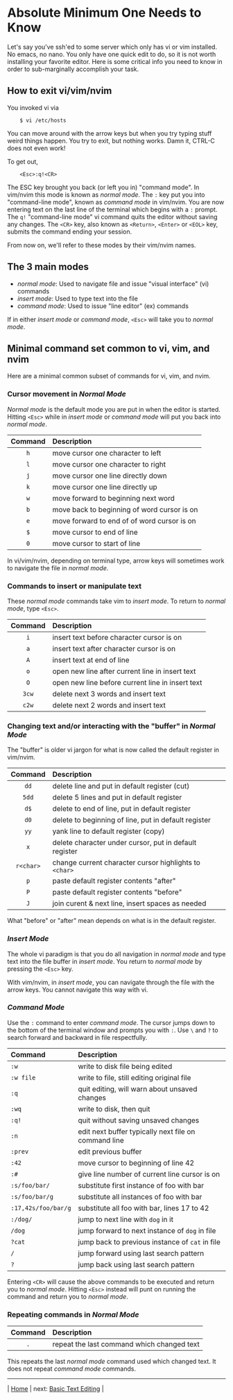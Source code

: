 # Absolute Minimum One Needs to Know

Let's say you've ssh'ed to some server which only has
vi or vim installed.  No emacs, no nano.  You only have
one quick edit to do, so it is not worth installing your
favorite editor.  Here is some critical info you need to
know in order to sub-marginally accomplish your task.

## How to exit vi/vim/nvim

You invoked vi via

```
    $ vi /etc/hosts
```

You can move around with the arrow keys but when you try typing
stuff weird things happen.  You try to exit, but nothing works.
Damn it, CTRL-C does not even work!

To get out,

```
    <Esc>:q!<CR>
```

The ESC key brought you back (or left you in) "command mode".
In vim/nvim this mode is known as *normal mode*.  The `:` key
put you into "command-line mode", known as *command mode*
in vim/nvim.  You are now entering text on the last line of
the terminal which begins with a `:` prompt.  The `q!`
"command-line mode" vi command quits the editor without
saving any changes.  The `<CR>` key, also known as `<Return>`,
`<Enter>` or `<EOL>` key, submits the command ending your session.

From now on, we'll refer to these modes by their vim/nvim names.

## The 3 main modes

* *normal mode*: Used to navigate file and issue "visual interface" (vi) commands
* *insert mode*: Used to type text into the file
* *command mode*: Used to issue "line editor" (ex) commands

If in either *insert mode* or *command mode*, `<Esc>` will take
you to *normal mode*.

## Minimal command set common to vi, vim, and nvim

Here are a minimal common subset of commands for vi, vim, and nvim.

### Cursor movement in *Normal Mode*

*Normal mode* is the default mode you are put in when the editor
is started.  Hitting `<Esc>` while in *insert mode* or *command mode*
will put you back into *normal mode*.

| Command  | Description                                 |
|:--------:|:------------------------------------------- |
| `h`      | move cursor one character to left           |
| `l`      | move cursor one character to right          |
| `j`      | move cursor one line directly down          |
| `k`      | move cursor one line directly up            |
| `w`      | move forward to beginning next word         |
| `b`      | move back to beginning of word cursor is on |
| `e`      | move forward to end of of word cursor is on |
| `$`      | move cursor to end of line                  |
| `0`      | move cursor to start of line                |

In vi/vim/nvim, depending on terminal type, arrow keys will
sometimes work to navigate the file in *normal mode*.

### Commands to insert or manipulate text

These *normal mode* commands take vim to *insert mode*.
To return to *normal mode*, type `<Esc>`.

| Command | Description                                      |
|:-------:|:------------------------------------------------ |
| `i`     | insert text before character cursor is on        |
| `a`     | insert text after character cursor is on         |
| `A`     | insert text at end of line                       |
| `o`     | open new line after current line in insert text  |
| `O`     | open new line before current line in insert text |
| `3cw`   | delete next 3 words and insert text              |
| `c2w`   | delete next 2 words and insert text              |

### Changing text and/or interacting with the "buffer" in *Normal Mode*

The "buffer" is older vi jargon for what is now
called the default register in vim/nvim.

| Command   | Description                                            |
|:---------:|:------------------------------------------------------ |
| `dd`      | delete line and put in default register (cut)          |
| `5dd`     | delete 5 lines and put in default register             |
| `d$`      | delete to end of line, put in default register         |
| `d0`      | delete to beginning of line, put in default register   |
| `yy`      | yank line to default register (copy)                   |
| `x`       | delete character under cursor, put in default register |
| `r<char>` | change current character cursor highlights to `<char>` |
| `p`       | paste default register contents "after"                |
| `P`       | paste default register contents "before"               |
| `J`       | join curent & next line, insert spaces as needed       |

What "before" or "after" mean depends on what is in the default register.

### *Insert Mode*

The whole vi paradigm is that you do all navigation in *normal mode*
and type text into the file buffer in *insert mode*.  You return
to *normal mode* by pressing the `<Esc>` key.

With vim/nvim, in *insert mode*, you can navigate through the file with
the arrow keys.  You cannot navigate this way with vi.

### *Command Mode*

Use the `:` command to enter *command mode*.  The
cursor jumps down to the bottom of the terminal window
and prompts you with `:`.  Use `\` and `?` to search forward and
backward in file respectfully.

| Command             | Description                                          |
|:------------------- |:---------------------------------------------------- |
| `:w`                | write to disk file being edited                      |
| `:w file`           | write to file, still editing original file           |
| `:q`                | quit editing, will warn about unsaved changes        |
| `:wq`               | write to disk, then quit                             |
| `:q!`               | quit without saving unsaved changes                  |
| `:n`                | edit next buffer typically next file on command line |
| `:prev`             | edit previous buffer                                 |
| `:42`               | move cursor to beginning of line 42                  |
| `:#`                | give line number of current line cursor is on        |
| `:s/foo/bar/`       | substitute first instance of foo with bar            |
| `:s/foo/bar/g`      | substitute all instances of foo with bar             |
| `:17,42s/foo/bar/g` | substitute all foo with bar, lines 17 to 42          |
| `:/dog/`            | jump to next line with `dog` in it                   |
| `/dog`              | jump forward to next instance of `dog` in file       |
| `?cat`              | jump back to previous instance of `cat` in file      |
| `/`                 | jump forward using last search pattern               |
| `?`                 | jump back using last search pattern                  |

Entering `<CR>` will cause the above commands to be executed and return you
to *normal mode*.  Hitting `<Esc>` instead will punt on running the command
and return you to *normal mode*.

### Repeating commands in *Normal Mode*

| Command | Description                                |
|:-------:|:------------------------------------------ |
| `.`     | repeat the last command which changed text |

This repeats the last *normal mode* command used which changed text.
It does not repeat *command mode* commands.

---

| [Home][1] | next: [Basic Text Editing][2] |

[1]: README.md
[2]: BasicTextEditing.md
